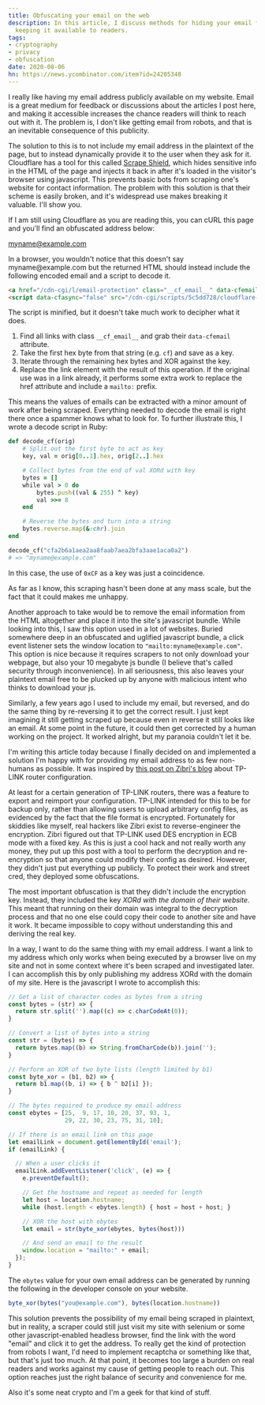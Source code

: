 ```yaml
---
title: Obfuscating your email on the web
description: In this article, I discuss methods for hiding your email from bots while
  keeping it available to readers.
tags:
- cryptography
- privacy
- obfuscation
date: 2020-08-06
hn: https://news.ycombinator.com/item?id=24205348
---
```


I really like having my email address publicly available on my website. Email is
a great medium for feedback or discussions about the articles I post here, and
making it accessible increases the chance readers will think to reach out with
it. The problem is, I don't like getting email from robots, and that is an
inevitable consequence of this publicity.

The solution to this is to not include my email address in the plaintext of the
page, but to instead dynamically provide it to the user when they ask for
it. Cloudflare has a tool for this called [Scrape
Shield](https://support.cloudflare.com/hc/en-us/articles/200170016-What-is-Email-Address-Obfuscation-),
which hides sensitive info in the HTML of the page and injects it back in after
it's loaded in the visitor's browser using javascript. This prevents basic bots
from scraping one's website for contact information. The problem with this
solution is that their scheme is easily broken, and it's widespread use makes
breaking it valuable. I'll show you.

If I am still using Cloudflare as you are reading this, you can cURL this page
and you'll find an obfuscated address below:

myname@example.com
<!-- If this isn't obfuscated, I probably moved or disabled their protections. -->

In a browser, you wouldn't notice that this doesn't say <!--
email_off-->myname&#64;example.com<!--/email_off--> but the returned HTML should
instead include the following encoded email and a script to decode it.

```html
<a href="/cdn-cgi/l/email-protection" class="__cf_email__" data-cfemail="cfa2b6a1aea2aa8faab7aea2bfa3aae1aca0a2">[email&#160;protected]</a>
<script data-cfasync="false" src="/cdn-cgi/scripts/5c5dd728/cloudflare-static/email-decode.min.js"></script>
```

The script is minified, but it doesn't take much work to decipher what it does.

1. Find all links with class `__cf_email__` and grab their `data-cfemail`
   attribute.
2. Take the first hex byte from that string (e.g. `cf`) and save as a key.
3. Iterate through the remaining hex bytes and XOR against the key.
4. Replace the link element with the result of this operation. If the original
   use was in a link already, it performs some extra work to replace the href
   attribute and include a `mailto:` prefix.

This means the values of emails can be extracted with a minor amount of work
after being scraped. Everything needed to decode the email is right there once a
spammer knows what to look for. To further illustrate this, I wrote a decode
script in Ruby:

```ruby
def decode_cf(orig)
    # Split out the first byte to act as key
    key, val = orig[0..1].hex, orig[2..].hex

    # Collect bytes from the end of val XORd with key
    bytes = []
    while val > 0 do
        bytes.push((val & 255) ^ key)
        val >>= 8
    end

    # Reverse the bytes and turn into a string
    bytes.reverse.map(&:chr).join
end

decode_cf("cfa2b6a1aea2aa8faab7aea2bfa3aae1aca0a2")
# => "myname@example.com"
```

In this case, the use of `0xCF` as a key was just a coincidence.

As far as I know, this scraping hasn't been done at any mass scale, but the fact
that it could makes me unhappy.

Another approach to take would be to remove the email information from the HTML
altogether and place it into the site's javascript bundle. While looking into
this, I saw this option used in a lot of websites. Buried somewhere deep in an
obfuscated and uglified javascript bundle, a click event listener sets the
window location to `"mailto:myname@example.com"`. This option is nice because it
requires scrapers to not only download your webpage, but also your 10 megabyte
js bundle (I believe that's called security through inconvenience). In all
seriousness, this also leaves your plaintext email free to be plucked up by
anyone with malicious intent who thinks to download your js.

Similarly, a few years ago I used to include my email, but reversed, and do the
same thing by re-reversing it to get the correct result. I just kept imagining
it still getting scraped up because even in reverse it still looks like an
email. At some point in the future, it could then get corrected by a human
working on the project. It worked alright, but my paranoia couldn't let it be.

I'm writing this article today because I finally decided on and implemented a
solution I'm happy with for providing my email address to as few non-humans as
possible. It was inspired by [this post on Zibri's
blog](http://www.zibri.org/2015/10/tp-link-configuration-file-encrypt-and-decrypt.html)
about TP-LINK router configuration.

At least for a certain generation of TP-LINK routers, there was a feature to
export and reimport your configuration. TP-LINK intended for this to be for
backup only, rather than allowing users to upload arbitrary config files, as
evidenced by the fact that the file format is encrypted. Fortunately for
skiddies like myself, real hackers like Zibri exist to reverse-engineer the
encryption. Zibri figured out that TP-LINK used DES encryption in ECB mode with
a fixed key. As this is just a cool hack and not really worth any money, they
put up this post with a tool to perform the decryption and re-encryption so that
anyone could modify their config as desired. However, they didn't just put
everything up publicly. To protect their work and street cred, they deployed
some obfuscations.

The most important obfuscation is that they didn't include the encryption
key. Instead, they included the key *XORd with the domain of their
website*. This meant that running on their domain was integral to the decryption
process and that no one else could copy their code to another site and have it
work. It became impossible to copy without understanding this and deriving the
real key.

In a way, I want to do the same thing with my email address. I want a link to my
address which only works when being executed by a browser live on my site and
not in some context where it's been scraped and investigated later. I can
accomplish this by only publishing my address XORd with the domain of my
site. Here is the javascript I wrote to accomplish this:

```javascript
// Get a list of character codes as bytes from a string
const bytes = (str) => {
  return str.split('').map((c) => c.charCodeAt(0));
}

// Convert a list of bytes into a string
const str = (bytes) => {
  return bytes.map((b) => String.fromCharCode(b)).join('');
}

// Perform an XOR of two byte lists (length limited by b1)
const byte_xor = (b1, b2) => {
  return b1.map((b, i) => { b ^ b2[i] });
}

// The bytes required to produce my email address
const ebytes = [25,  9, 17, 10, 20, 37, 93, 1,
                29, 22, 30, 23, 75, 31, 10];

// If there is an email link on this page
let emailLink = document.getElementById('email');
if (emailLink) {

  // When a user clicks it
  emailLink.addEventListener('click', (e) => {
    e.preventDefault();

    // Get the hostname and repeat as needed for length
    let host = location.hostname;
    while (host.length < ebytes.length) { host = host + host; }

    // XOR the host with ebytes
    let email = str(byte_xor(ebytes, bytes(host)))

    // And send an email to the result
    window.location = "mailto:" + email;
  });
}
```

The `ebytes` value for your own email address can be generated by running the
following in the developer console on your website.

```javascript
byte_xor(bytes("you@example.com"), bytes(location.hostname))
```

This solution prevents the possibility of my email being scraped in plaintext,
but in reality, a scraper could still just visit my site with selenium or some
other javascript-enabled headless browser, find the link with the word "email"
and click it to get the address. To really get the kind of protection from
robots I want, I'd need to implement recaptcha or something like that, but
that's just too much. At that point, it becomes too large a burden on real
readers and works against my cause of getting people to reach out. This option
reaches just the right balance of security and convenience for me.

Also it's some neat crypto and I'm a geek for that kind of stuff.
